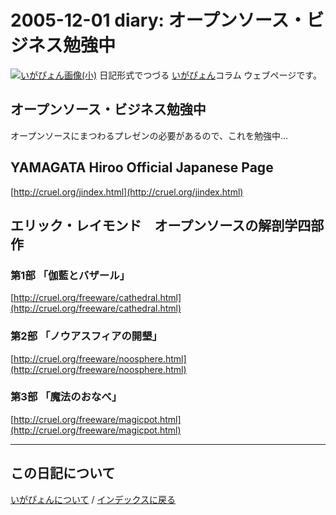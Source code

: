 2005-12-01 diary: オープンソース・ビジネス勉強中
=====================================================================================================
[![いがぴょん画像(小)](https://igapyon.github.io/diary/images/iga200306s.jpg "いがぴょん")](https://igapyon.github.io/diary/memo/memoigapyon.html) 日記形式でつづる [いがぴょん](https://igapyon.github.io/diary/memo/memoigapyon.html)コラム ウェブページです。

## オープンソース・ビジネス勉強中

オープンソースにまつわるプレゼンの必要があるので、これを勉強中…


## YAMAGATA Hiroo Official Japanese Page

[http://cruel.org/jindex.html](http://cruel.org/jindex.html)


## エリック・レイモンド　オープンソースの解剖学四部作


### 第1部 「伽藍とバザール」

  [http://cruel.org/freeware/cathedral.html](http://cruel.org/freeware/cathedral.html)

### 第2部 「ノウアスフィアの開墾」

  [http://cruel.org/freeware/noosphere.html](http://cruel.org/freeware/noosphere.html)

### 第3部 「魔法のおなべ」

  [http://cruel.org/freeware/magicpot.html](http://cruel.org/freeware/magicpot.html)



----------------------------------------------------------------------------------------------------

## この日記について
[いがぴょんについて](https://igapyon.github.io/diary/memo/memoigapyon.html) / [インデックスに戻る](https://igapyon.github.io/diary/idxall.html)
